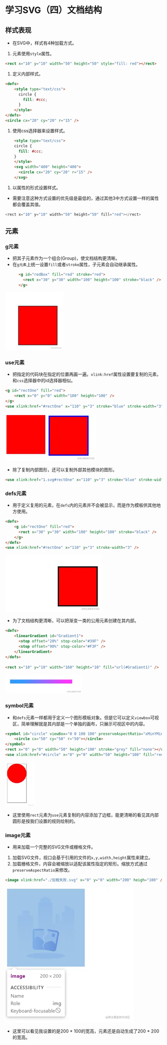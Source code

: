 # 学习SVG（四）文档结构

## 样式表现

- 在SVG中，样式有4种加载方式。

1. 元素使用`style`属性。

```html
<rect x="10" y="10" width="50" height="50" style="fill: red"></rect>
```

1. 定义内部样式。

```html
<defs>
    <style type="text/css">
      circle {
        fill: #ccc;
      }
    </style>
</defs>
<circle cx="20" cy="20" r="15" />
```

1. 使用css选择器来设置样式。

```html
    <style type="text/css">
    circle {
      fill: #ccc;
    }
    </style>
    <svg width="400" height="400">
      <circle cx="20" cy="20" r="15" />
    </svg>
```

1. 以属性的形式设置样式。

- 需要注意这种方式设置的优先级是最低的，通过其他3中方式设置一样的属性都会覆盖其值。

```js
<rect x="10" y="10" width="50" height="50" fill="red"></rect>
```

## 元素

### g元素

- 把其子元素作为一个组合(Group)，使文档结构更清晰。
- 在`g元素`上统一设置`fill`或者`stroke`属性，子元素会自动继承属性。

```html
      <g id="redBox" fill="red" stroke="red">
        <rect x="30" y="30" width="100" height="100" stroke="black" />
      </g>
```

![1649076247(1).png](./images/svg_4_1.jpg)

### use元素

- 把指定的代码块在指定的位置再画一遍。`xlink:href`属性设置要复制的元素，和`css`选择器中的id选择器相似。

```html
<g id="rectOne" fill="red">
    <rect x="0" y="0" width="100" height="100" />
</g>
<use xlink:href="#rectOne" x="110" y="3" stroke="blue" stroke-width="3" />
```

![1649077040(1).png](./images/svg_4_2.jpg)

- 除了复制内部图形，还可以复制外部其他模块的图形。

```html
<use xlink:href="1.svg#rectOne" x="110" y="3" stroke="blue" stroke-width="3" />
```

### defs元素

- 用于定义复用的元素，在`defs`内的元素并不会被显示，而是作为模板供其他地方使用。

```html
<defs>
    <g id="rectOne" fill="red">
      <rect x="30" y="30" width="100" height="100" stroke="black" />
    </g>
</defs>
<use xlink:href="#rectOne" x="110" y="3" stroke-width="3" />
```

![image.png](./images/svg_4_3.jpg)

- 为了文档结构更清晰，可以把渐变一类的公用元素创建在其内部。

```html
<defs>
    <linearGradient id="Gradient1">
      <stop offset="20%" stop-color="#39F" />
      <stop offset="90%" stop-color="#F3F" />
    </linearGradient>
</defs>

<rect x="10" y="10" width="160" height="10" fill="url(#Gradient1)" />
```

![image.png](./images/svg_4_4.jpg)

### symbol元素

- 和`defs`元素一样都用于定义一个图形模板对象。但是它可以定义`viewbox`可视区，简单理解就是其内部是一个单独的画布，只展示可视区中的内容。

```html
<symbol id="circle" viewBox="0 0 100 100" preserveAspectRatio="xMinYMin meet">
    <circle cx="50" cy="50" r="50"></circle>
</symbol>
<rect x="0" y="0" width="50" height="100" stroke="grey" fill="none"></rect>
<use xlink:href="#circle" x="0" y="0" width="50" height="100" fill="red"></use>
```

![image.png](./images/svg_4_5.jpg)

- 这里使用`rect`元素为`use`元素复制的内容添加了边框，能更清晰的看见其内部圆形是按我们设置的规则绘制的。

### image元素

- 用来加载一个完整的SVG文件或栅格文件。

1. 加载SVG文件，视口会基于引用的文件的`x,y,width,height`属性来建立。
2. 加载栅格文件，内容会被缩放以适配该属性指定的矩形。缩放方式通过`preserveAspectRatio`来修改。

```html
<image xlink:href="./加载失败.svg" x="0" y="0" width="200" heigh="100" />
```

![image.png](./images/svg_4_6.jpg)

- 这里可以看见我设置的是200 * 100的宽高，元素还是自动生成了200 * 200的宽高。
